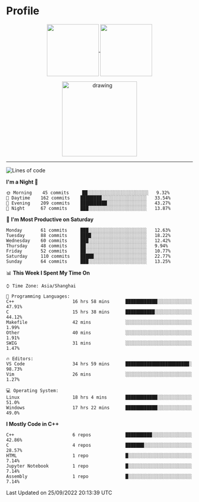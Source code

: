 # Profile

<p align="center">
  <a href="https://github.com/SourVoice">
    <img
      align="center"
      height="140em"
      src="https://github-readme-stats.vercel.app/api?username=SourVoice&show_icons=true&include_all_commits=true&count_private=true&theme=tokyonight"
    />
  </a>
  <a href="https://github.com/SourVoice">
    <img
      align="center"
      height="140em"
      src="https://github-readme-stats.vercel.app/api/top-langs/?username=SourVoice&show_icons=true&include_all_commits=true&count_private=true&layout=compact&theme=tokyonight"
    />
  </a>
</p>

<p align="center">
   <a href="https://github.com/SourVoice">
    <img
      align="center"
      height="202em"
      alt="drawing"
      src="https://activity-graph.herokuapp.com/graph?username=SourVoice&theme=react-dark"
    />
  </a>
</p>

---
<!--START_SECTION:waka-->
![Lines of code](https://img.shields.io/badge/From%20Hello%20World%20I%27ve%20Written-254%20Thousand%20lines%20of%20code-blue)

**I'm a Night 🦉** 

```text
🌞 Morning    45 commits     ██░░░░░░░░░░░░░░░░░░░░░░░   9.32% 
🌆 Daytime    162 commits    ████████░░░░░░░░░░░░░░░░░   33.54% 
🌃 Evening    209 commits    ██████████░░░░░░░░░░░░░░░   43.27% 
🌙 Night      67 commits     ███░░░░░░░░░░░░░░░░░░░░░░   13.87%

```
📅 **I'm Most Productive on Saturday** 

```text
Monday       61 commits     ███░░░░░░░░░░░░░░░░░░░░░░   12.63% 
Tuesday      88 commits     ████░░░░░░░░░░░░░░░░░░░░░   18.22% 
Wednesday    60 commits     ███░░░░░░░░░░░░░░░░░░░░░░   12.42% 
Thursday     48 commits     ██░░░░░░░░░░░░░░░░░░░░░░░   9.94% 
Friday       52 commits     ██░░░░░░░░░░░░░░░░░░░░░░░   10.77% 
Saturday     110 commits    █████░░░░░░░░░░░░░░░░░░░░   22.77% 
Sunday       64 commits     ███░░░░░░░░░░░░░░░░░░░░░░   13.25%

```


📊 **This Week I Spent My Time On** 

```text
⌚︎ Time Zone: Asia/Shanghai

💬 Programming Languages: 
C++                      16 hrs 58 mins      ████████████░░░░░░░░░░░░░   47.91% 
C                        15 hrs 38 mins      ███████████░░░░░░░░░░░░░░   44.12% 
Makefile                 42 mins             ░░░░░░░░░░░░░░░░░░░░░░░░░   1.99% 
Other                    40 mins             ░░░░░░░░░░░░░░░░░░░░░░░░░   1.91% 
SWIG                     31 mins             ░░░░░░░░░░░░░░░░░░░░░░░░░   1.47%

🔥 Editors: 
VS Code                  34 hrs 59 mins      ████████████████████████░   98.73% 
Vim                      26 mins             ░░░░░░░░░░░░░░░░░░░░░░░░░   1.27%

💻 Operating System: 
Linux                    18 hrs 4 mins       ████████████░░░░░░░░░░░░░   51.0% 
Windows                  17 hrs 22 mins      ████████████░░░░░░░░░░░░░   49.0%

```

**I Mostly Code in C++** 

```text
C++                      6 repos             ██████████░░░░░░░░░░░░░░░   42.86% 
C                        4 repos             ███████░░░░░░░░░░░░░░░░░░   28.57% 
HTML                     1 repo              █░░░░░░░░░░░░░░░░░░░░░░░░   7.14% 
Jupyter Notebook         1 repo              █░░░░░░░░░░░░░░░░░░░░░░░░   7.14% 
Assembly                 1 repo              █░░░░░░░░░░░░░░░░░░░░░░░░   7.14%

```



 Last Updated on 25/09/2022 20:13:39 UTC
<!--END_SECTION:waka-->
